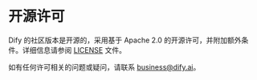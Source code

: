 # 开源许可

Dify 的社区版本是开源的，采用基于 Apache 2.0 的开源许可，并附加额外条件。详细信息请参阅 [LICENSE](https://github.com/langgenius/dify-docs/blob/main/LICENSE) 文件。

如有任何许可相关的问题或疑问，请联系 [business@dify.ai](mailto:business@dify.ai)。
